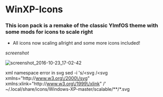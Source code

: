 # WinXP-Icons
### This icon pack is a remake of the classic YlmfOS theme with some mods for icons to scale right

- All icons now scaling allright and some more icons included!

*screenshot*

![screenshot_2016-10-23_17-02-42](https://cloud.githubusercontent.com/assets/15310985/19629397/873d0644-9942-11e6-90f9-b55e618cda29.png)


xml namespace error in svg
sed -i 's/<svg /<svg xmlns="http:\/\/www.w3.org\/2000\/svg" xmlns:xlink="http:\/\/www.w3.org\/1999\/xlink" /' ~/.local/share/icons/Windows-XP-master/scalable/**/*.svg
